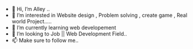 - 👋 Hi, I’m Alley ..
- 👀 I’m interested in  Website design , Problem solving , create game , Real world Project.....
- 🌱 I’m currently learning web developement
- 💞️ I’m looking to Job || Web Development Field..
- 📫 Make sure to follow me..

<!---
AlleyGautam08/AlleyGautam08 is a ✨ special ✨ repository because its `README.md` (this file) appears on your GitHub profile.
You can click the Preview link to take a look at your changes.
--->
